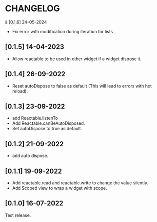 # CHANGELOG

ä [0.1.6] 24-05-2024

- Fix error with modification during iteration for lists 

## [0.1.5] 14-04-2023

- Allow reactable to be used in other widget if a widget dispose it.

## [0.1.4] 26-09-2022

- Reset autoDispose to false as default (This will lead to errors with hot reload).

## [0.1.3] 23-09-2022

- add Reactable.listenTo
- Add Reactable.canBeAutoDisposed.
- Set autoDispose to true as default.

## [0.1.2] 21-09-2022

- add auto dispose.

## [0.1.1] 19-09-2022

- Add reactable.read and reactable.write to change the value silently.
- Add Scoped view to wrap a widget with scope.

## [0.1.0] 16-07-2022

Test release.
